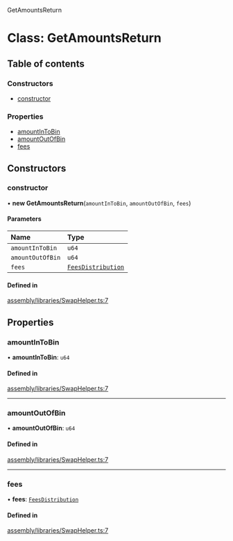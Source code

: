 GetAmountsReturn

# Class: GetAmountsReturn

## Table of contents

### Constructors

-   [constructor](GetAmountsReturn.md#constructor)

### Properties

-   [amountInToBin](GetAmountsReturn.md#amountintobin)
-   [amountOutOfBin](GetAmountsReturn.md#amountoutofbin)
-   [fees](GetAmountsReturn.md#fees)

## Constructors

### constructor

• **new GetAmountsReturn**(`amountInToBin`, `amountOutOfBin`, `fees`)

#### Parameters

| Name             | Type                                      |
| :--------------- | :---------------------------------------- |
| `amountInToBin`  | `u64`                                     |
| `amountOutOfBin` | `u64`                                     |
| `fees`           | [`FeesDistribution`](FeesDistribution.md) |

#### Defined in

[assembly/libraries/SwapHelper.ts:7](https://github.com/dusaprotocol/v2.1/blob/b07cbb8/assembly/libraries/SwapHelper.ts#L7)

## Properties

### amountInToBin

• **amountInToBin**: `u64`

#### Defined in

[assembly/libraries/SwapHelper.ts:7](https://github.com/dusaprotocol/v2.1/blob/b07cbb8/assembly/libraries/SwapHelper.ts#L7)

---

### amountOutOfBin

• **amountOutOfBin**: `u64`

#### Defined in

[assembly/libraries/SwapHelper.ts:7](https://github.com/dusaprotocol/v2.1/blob/b07cbb8/assembly/libraries/SwapHelper.ts#L7)

---

### fees

• **fees**: [`FeesDistribution`](FeesDistribution.md)

#### Defined in

[assembly/libraries/SwapHelper.ts:7](https://github.com/dusaprotocol/v2.1/blob/b07cbb8/assembly/libraries/SwapHelper.ts#L7)
